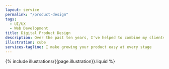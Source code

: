 ```yaml
---
layout: service
permalink: "/product-design"
tags:
  - UI/UX
  - Web Development
title: Digital Product Design
description: Over the past ten years, I've helped to combine my clients' vision of the future with the perspectives of their users to create  stunning, tailored experiences that are accessible to everyone on the web
illustration: cube
services-tagline: I make growing your product easy at every stage
---
```


{% include illustrations/{{page.illustration}}.liquid %}
